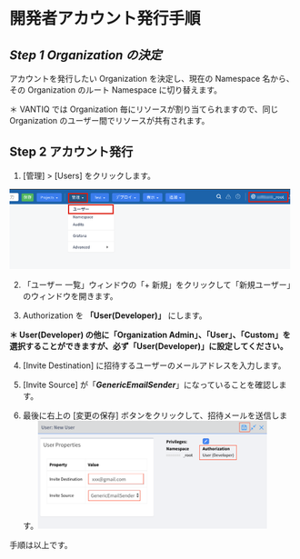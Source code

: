 # **開発者アカウント発行手順**

## ***Step 1 Organization の決定***

アカウントを発行したい Organization を決定し、現在の Namespace 名から、その Organization のルート Namespace に切り替えます。

＊ VANTIQ では Organization 毎にリソースが割り当てられますので、同じ Organization のユーザー間でリソースが共有されます。

## **Step 2 アカウント発行**

1. [管理] > [Users] をクリックします。

<img src="../../imgs/00_Prep2/image1.png" style="width:5.15055in;height:1.47006in" />

2. 「ユーザー 一覧」ウィンドウの「+ 新規」をクリックして「新規ユーザー」のウィンドウを開きます。

3. Authorization を **「User(Developer)」** にします。

**＊ User(Developer) の他に「Organization Admin」、「User」、「Custom」を選択することができますが、必ず「User(Developer)」に設定してください。**

4. [Invite Destination] に招待するユーザーのメールアドレスを入力します。

5. [Invite Source] が「***GenericEmailSender***」になっていることを確認します。

6. 最後に右上の [変更の保存] ボタンをクリックして、招待メールを送信します。<img src="../../imgs/00_Prep2/image2.png" style="width:4.19192in;height:1.98152in" />

手順は以上です。
